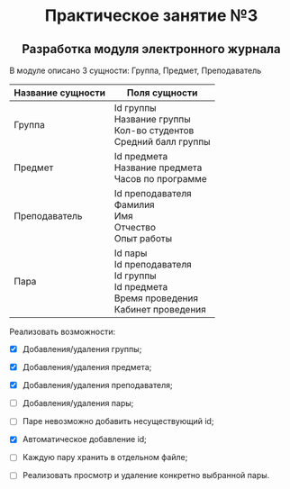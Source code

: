 # <center>Практическое занятие №3</center>
## <center>Разработка модуля электронного журнала</center>

В модуле описано 3 сущности: Группа, Предмет, Преподаватель

| Название сущности | Поля сущности                                                                                          |
|-------------------|--------------------------------------------------------------------------------------------------------|
| Группа            | Id группы<br/>Название группы<br/>Кол-во студентов<br/>Средний балл группы                             |
| Предмет           | Id предмета<br/>Название предмета<br/>Часов по программе                                               |
| Преподаватель     | Id преподавателя<br/>Фамилия<br/>Имя<br/>Отчество<br/>Опыт работы                                      |
| Пара              | Id пары<br/>Id преподавателя<br/>Id группы<br/>Id предмета<br/>Время проведения<br/>Кабинет проведения |

Реализовать возможности:

- [x] Добавления/удаления группы;

- [x] Добавления/удаления предмета; 

- [x] Добавления/удаления преподавателя;

- [ ] Добавления/удаления пары;
   
- [ ] Паре невозможно добавить несуществующий id;

- [x] Автоматическое добавление id;

- [ ] Каждую пару хранить в отдельном файле; 

- [ ] Реализовать просмотр и удаление конкретно выбранной пары.